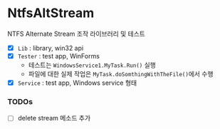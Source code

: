 # NtfsAltStream
NTFS Alternate Stream 조작 라이브러리 및 테스트

- [x] `Lib` : library, win32 api
- [x] `Tester` : test app, WinForms
  - 테스트는 `WindowsService1.MyTask.Run()` 실행
  - 파일에 대한 실제 작업은 `MyTask.doSomthingWithTheFile()`에서 수행
- [x] `Service` : test app, Windows service 형태  

### TODOs
- [ ] delete stream 메소드 추가
